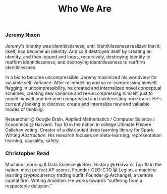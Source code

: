 ﻿---
layout: post
title: Who We Are
landing-title: 'Who We Are'
nav-menu: true
description: null
image: null
author: null
show_tile: false
---

### Jeremy Nixon
Jeremy's identity was identitilessness, until identitilessness realized that it, itself, had become an identity. And so it destroyed itself by creating an identity, and then looped and loops, recursively, destroying identity to reaffirm identitilessness, and destroying identitilessness to reaffirm identitilessnes.

In a bid to become uncompressible, Jeremy maximized his worldview for valuable self-variance. After re-modeling and so re-compressing himself, flagging in uncompressibility, he created and internalized novel conceptual schemes, creating new variance and re-uncompressing himself, just to model himself and become compressed and uninteresting once more. He's currently looking to discover, create and internalize new and valuable modes of thinking.

Researcher @ Google Brain. Applied Mathematics / Computer Science / Economics @ Harvard. Top 10 in the nation in college Ultimate Frisbee Callahan voting. Creator of a distributed deep learning library for Spark. Writing *Abstraction*. His research focuses on meta-learning, representation learning, causality, safety.
  
### Christopher Read
Machine Learning & Data Science @ Brex. History @ Harvard. Top 10 in the nation: most perfect AP scores. Founder-CEO-CTO @ Legion, a machine learning cryptocurrency trading outfit. Founder @ Archangel, a venture capital firm. Writing *Ambition*. He works towards “suffering from a respectable delusion.”
